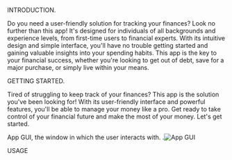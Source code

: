 INTRODUCTION.

Do you need a user-friendly solution for tracking your finances? Look no further than this app! It's designed for individuals of all backgrounds and experience levels, from first-time users to financial experts. With its intuitive design and simple interface, you'll have no trouble getting started and gaining valuable insights into your spending habits. This app is the key to your financial success, whether you're looking to get out of debt, save for a major purchase, or simply live within your means.

GETTING STARTED.

Tired of struggling to keep track of your finances? This app is the solution you've been looking for! With its user-friendly interface and powerful features, you'll be able to manage your money like a pro. Get ready to take control of your financial future and make the most of your money. Let's get started.

App GUI, the window in which the user interacts with.
.![App GUI](https://github.com/olaniyihub01/My-Finance-Tracker-App/assets/150334196/0c524ea3-47e5-42a4-8412-e03fe163e79e)


USAGE

